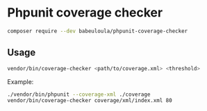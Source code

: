 # Phpunit coverage checker

```bash
composer require --dev babeuloula/phpunit-coverage-checker
```

## Usage

```bash
vendor/bin/coverage-checker <path/to/coverage.xml> <threshold>
```

Example:

```bash
./vendor/bin/phpunit --coverage-xml ./coverage
vendor/bin/coverage-checker coverage/xml/index.xml 80
```
